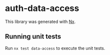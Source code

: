 # auth-data-access

This library was generated with [Nx](https://nx.dev).

## Running unit tests

Run `nx test data-access` to execute the unit tests.
